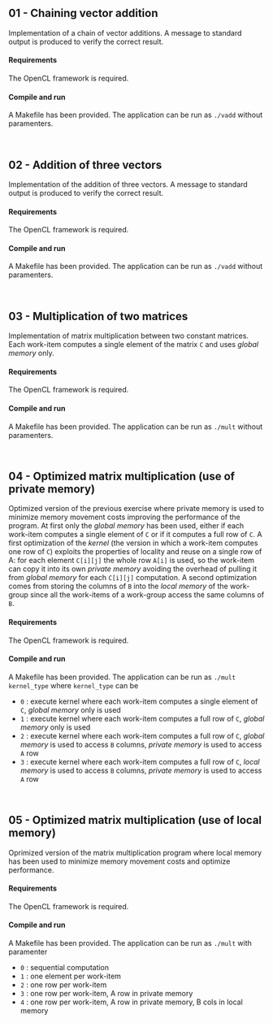 ## 01 - Chaining vector addition
Implementation of a chain of vector additions. A message to standard output is produced to verify the correct result.

#### Requirements
The OpenCL framework is required.

#### Compile and run
A Makefile has been provided. The application can be run as ```./vadd``` without paramenters.

<br>

## 02 - Addition of three vectors
Implementation of the addition of three vectors. A message to standard output is produced to verify the correct result.

#### Requirements
The OpenCL framework is required.

#### Compile and run
A Makefile has been provided. The application can be run as ```./vadd``` without paramenters.

<br>

## 03 - Multiplication of two matrices
Implementation of matrix multiplication between two constant matrices. Each work-item computes a single element of the matrix ```C``` and uses *global memory* only.

#### Requirements
The OpenCL framework is required.

#### Compile and run
A Makefile has been provided. The application can be run as ```./mult``` without paramenters.

<br>

## 04 - Optimized matrix multiplication (use of private memory)
Optimized version of the previous exercise where private memory is used to minimize memory movement costs improving the performance of the program. At first only the *global memory* has been used, either if each work-item computes a single element of ```C``` or if it computes a full row of ```C```. A first optimization of the *kernel* (the version in which a work-item computes one row of ```C```) exploits the properties of locality and reuse on a single row of A: for each element ```C[i][j]``` the whole row ```A[i]``` is used, so the work-item can copy it into its own *private memory* avoiding the overhead of pulling it from *global memory* for each ```C[i][j]``` computation. A second optimization comes from storing the columns of ```B``` into the *local memory* of the work-group since all the work-items of a work-group access the same columns of ```B```.

#### Requirements
The OpenCL framework is required.

#### Compile and run
A Makefile has been provided. The application can be run as ```./mult kernel_type``` where ```kernel_type``` can be 
* ```0``` : execute kernel where each work-item computes a single element of ```C```, *global memory* only is used
* ```1``` : execute kernel where each work-item computes a full row of ```C```, *global memory* only is used
* ```2``` : execute kernel where each work-item computes a full row of ```C```, *global memory* is used to access ```B``` columns, *private memory* is used to access ```A``` row
* ```3``` : execute kernel where each work-item computes a full row of ```C```, *local memory* is used to access ```B``` columns, *private memory* is used to access ```A``` row

<br>

## 05 - Optimized matrix multiplication (use of local memory)
Oprimized version of the matrix multiplication program where local memory has been used to minimize memory movement costs and optimize performance.

#### Requirements
The OpenCL framework is required.

#### Compile and run
A Makefile has been provided. The application can be run as ```./mult``` with paramenter
* ```0``` : sequential computation
* ```1``` : one element per work-item
* ```2``` : one row per work-item
* ```3``` : one row per work-item, A row in private memory
* ```4``` : one row per work-item, A row in private memory, B cols in local memory

<br>

<!--
## 06 -
Implementation of

#### Requirements
The OpenCL framework is required.

#### Compile and run
A Makefile has been provided. The application can be run as ```./vadd``` without paramenters.

<br>

## 07 -
Implementation of

#### Requirements
The OpenCL framework is required.

#### Compile and run
A Makefile has been provided. The application can be run as ```./vadd``` without paramenters.

-->
